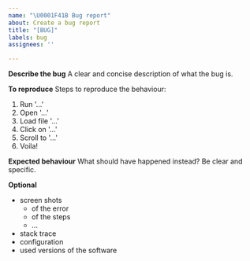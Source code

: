 ```yaml
---
name: "\U0001F41B Bug report"
about: Create a bug report
title: "[BUG]"
labels: bug
assignees: ''

---
```


<!--
Please fill in as much of the template below as you are able.

Also:
- assign corresponding labels
- assign a milestone (if applicable)
- delete this section
-->

**Describe the bug**
A clear and concise description of what the bug is.

**To reproduce**
Steps to reproduce the behaviour:

1. Run '...'
1. Open '...'
1. Load file '...'
1. Click on '...'
1. Scroll to '...'
1. Voila!

**Expected behaviour**
What should have happened instead? Be clear and specific.

**Optional**

- screen shots
    - of the error
    - of the steps
    - ...
- stack trace
- configuration
- used versions of the software

